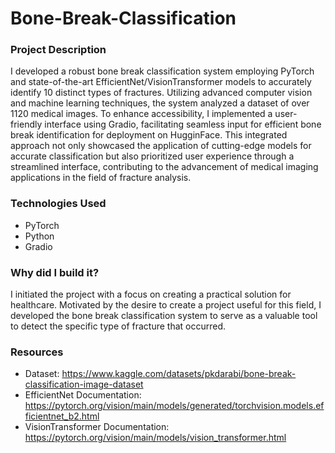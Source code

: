 # Bone-Break-Classification

### Project Description
I developed a robust bone break classification system employing PyTorch and state-of-the-art EfficientNet/VisionTransformer models to accurately identify 10 distinct types of fractures. Utilizing advanced computer vision and machine learning techniques, the system analyzed a dataset of over 1120 medical images. To enhance accessibility, I implemented a user-friendly interface using Gradio, facilitating seamless input for efficient bone break identification for deployment on HugginFace. This integrated approach not only showcased the application of cutting-edge models for accurate classification but also prioritized user experience through a streamlined interface, contributing to the advancement of medical imaging applications in the field of fracture analysis.

### Technologies Used
- PyTorch
- Python
- Gradio

### Why did I build it?
I initiated the project with a focus on creating a practical solution for healthcare. Motivated by the desire to create a project useful for this field, I developed the bone break classification system to serve as a valuable tool to detect the specific type of fracture that occurred. 

### Resources
- Dataset: https://www.kaggle.com/datasets/pkdarabi/bone-break-classification-image-dataset
- EfficientNet Documentation: https://pytorch.org/vision/main/models/generated/torchvision.models.efficientnet_b2.html
- VisionTransformer Documentation: https://pytorch.org/vision/main/models/vision_transformer.html
